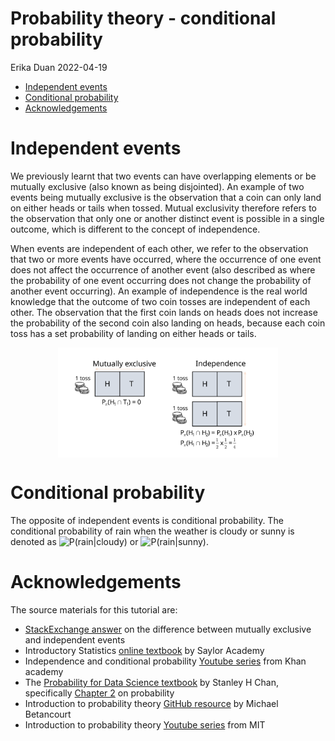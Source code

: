 Probability theory - conditional probability
================
Erika Duan
2022-04-19

-   [Independent events](#independent-events)
-   [Conditional probability](#conditional-probability)
-   [Acknowledgements](#acknowledgements)

# Independent events

We previously learnt that two events can have overlapping elements or be
mutually exclusive (also known as being disjointed). An example of two
events being mutually exclusive is the observation that a coin can only
land on either heads or tails when tossed. Mutual exclusivity therefore
refers to the observation that only one or another distinct event is
possible in a single outcome, which is different to the concept of
independence.

When events are independent of each other, we refer to the observation
that two or more events have occurred, where the occurrence of one event
does not affect the occurrence of another event (also described as where
the probability of one event occurring does not change the probability
of another event occurring). An example of independence is the real
world knowledge that the outcome of two coin tosses are independent of
each other. The observation that the first coin lands on heads does not
increase the probability of the second coin also landing on heads,
because each coin toss has a set probability of landing on either heads
or tails.

<img src="../figures/probability-conditional_probability-independence.svg" width="70%" style="display: block; margin: auto;" />

# Conditional probability

The opposite of independent events is conditional probability. The
conditional probability of rain when the weather is cloudy or sunny is
denoted as
![P(rain\|cloudy)](https://latex.codecogs.com/svg.format?P%28rain%7Ccloudy%29 "P(rain|cloudy)")
or
![P(rain\|sunny)](https://latex.codecogs.com/svg.format?P%28rain%7Csunny%29 "P(rain|sunny)").

# Acknowledgements

The source materials for this tutorial are:

-   [StackExchange
    answer](https://math.stackexchange.com/questions/941150/what-is-the-difference-between-independent-and-mutually-exclusive-events)
    on the difference between mutually exclusive and independent
    events  
-   Introductory Statistics [online
    textbook](https://saylordotorg.github.io/text_introductory-statistics/s07-03-conditional-probability-and-in.html)
    by Saylor Academy  
-   Independence and conditional probability [Youtube
    series](https://www.khanacademy.org/math/ap-statistics/probability-ap/stats-conditional-probability/v/testing-independence-from-experimental-data)
    from Khan academy  
-   The [Probability for Data Science
    textbook](https://probability4datascience.com/) by Stanley H Chan,
    specifically [Chapter
    2](https://drive.google.com/file/d/1v9jLsbwG5Tl5d7XfLCfmhHuOkZZUOVNa/view)
    on probability  
-   Introduction to probability theory [GitHub
    resource](https://betanalpha.github.io/assets/case_studies/probability_theory.html)
    by Michael Betancourt  
-   Introduction to probability theory [Youtube
    series](https://www.youtube.com/playlist?list=PLUl4u3cNGP60hI9ATjSFgLZpbNJ7myAg6)
    from MIT
